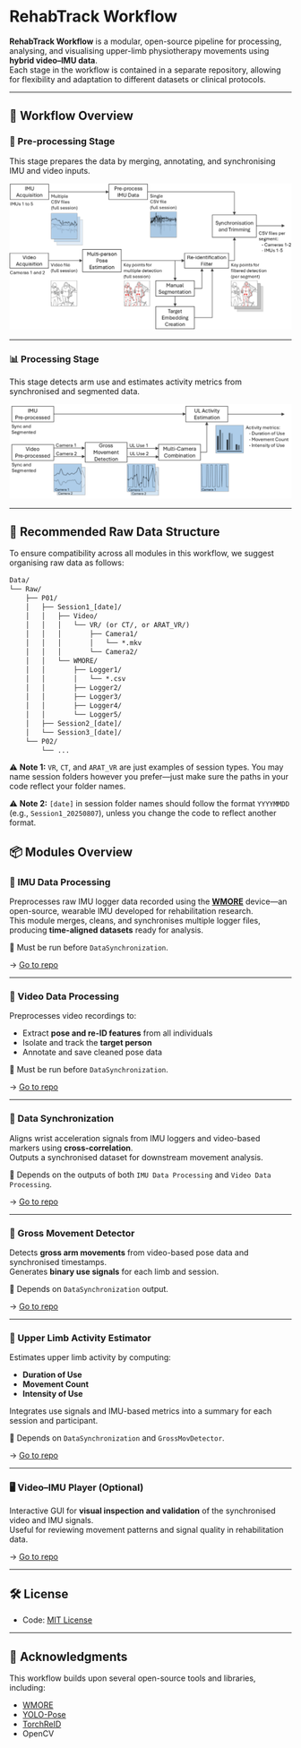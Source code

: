 # RehabTrack Workflow

**RehabTrack Workflow** is a modular, open-source pipeline for processing, analysing, and visualising upper-limb physiotherapy movements using **hybrid video–IMU data**.  
Each stage in the workflow is contained in a separate repository, allowing for flexibility and adaptation to different datasets or clinical protocols.

---

## 🧭 Workflow Overview

### 🔧 Pre-processing Stage

This stage prepares the data by merging, annotating, and synchronising IMU and video inputs.

![Pre-processing Pipeline](./Pre_Processing_Pipeline.png)

---

### 📊 Processing Stage

This stage detects arm use and estimates activity metrics from synchronised and segmented data.

![Processing Pipeline](./Processing_Pipeline.png)

---

## 📁 Recommended Raw Data Structure

To ensure compatibility across all modules in this workflow, we suggest organising raw data as follows:

```
Data/
└── Raw/
    ├── P01/
    │   ├── Session1_[date]/
    │   │   ├── Video/
    │   │   │   └── VR/ (or CT/, or ARAT_VR/)
    │   │   │       ├── Camera1/
    │   │   │       │   └── *.mkv
    │   │   │       └── Camera2/
    │   │   └── WMORE/
    │   │       ├── Logger1/
    │   │       │   └── *.csv
    │   │       ├── Logger2/
    │   │       ├── Logger3/
    │   │       ├── Logger4/
    │   │       └── Logger5/
    │   ├── Session2_[date]/
    │   └── Session3_[date]/
    └── P02/
        └── ...
```

⚠️ **Note 1:** `VR`, `CT`, and `ARAT_VR` are just examples of session types. You may name session folders however you prefer—just make sure the paths in your code reflect your folder names.

⚠️ **Note 2:** `[date]` in session folder names should follow the format `YYYYMMDD` (e.g., `Session1_20250807`), unless you change the code to reflect another format.

## 📦 Modules Overview

### 🔹 IMU Data Processing
Preprocesses raw IMU logger data recorded using the **[WMORE](https://github.com/NeuroRehack/WMORE)** device—an open-source, wearable IMU developed for rehabilitation research.  
This module merges, cleans, and synchronises multiple logger files, producing **time-aligned datasets** ready for analysis.

📍 Must be run before `DataSynchronization`.

→ [Go to repo](https://github.com/lrlcardoso/IMU_Data_Processing)

---

### 🔹 Video Data Processing
Preprocesses video recordings to:
- Extract **pose and re-ID features** from all individuals
- Isolate and track the **target person**
- Annotate and save cleaned pose data  

📍 Must be run before `DataSynchronization`.

→ [Go to repo](https://github.com/lrlcardoso/VideoDataProcessing)

---

### 🔹 Data Synchronization
Aligns wrist acceleration signals from IMU loggers and video-based markers using **cross-correlation**.  
Outputs a synchronised dataset for downstream movement analysis.

📍 Depends on the outputs of both `IMU Data Processing` and `Video Data Processing`.

→ [Go to repo](https://github.com/lrlcardoso/DataSynchronization)

---

### 🔹 Gross Movement Detector
Detects **gross arm movements** from video-based pose data and synchronised timestamps.  
Generates **binary use signals** for each limb and session.

📍 Depends on `DataSynchronization` output.

→ [Go to repo](https://github.com/lrlcardoso/GrossMovDetector)

---

### 🔹 Upper Limb Activity Estimator
Estimates upper limb activity by computing:
- **Duration of Use**
- **Movement Count**
- **Intensity of Use**  

Integrates use signals and IMU-based metrics into a summary for each session and participant.

📍 Depends on `DataSynchronization` and `GrossMovDetector`.

→ [Go to repo](https://github.com/lrlcardoso/ULActivityEstimator)

---

### 🖥️ Video–IMU Player (Optional)
Interactive GUI for **visual inspection and validation** of the synchronised video and IMU signals.  
Useful for reviewing movement patterns and signal quality in rehabilitation data.

→ [Go to repo](https://github.com/lrlcardoso/Video-IMU_Viewer)

---

## 🛠 License

- Code: [MIT License](LICENSE)

---

## 🤝 Acknowledgments

This workflow builds upon several open-source tools and libraries, including:

- [WMORE](https://github.com/NeuroRehack/WMORE)
- [YOLO-Pose](https://github.com/itsyb/YOLOv7-Pose)  
- [TorchReID](https://github.com/KaiyangZhou/deep-person-reid)  
- OpenCV
